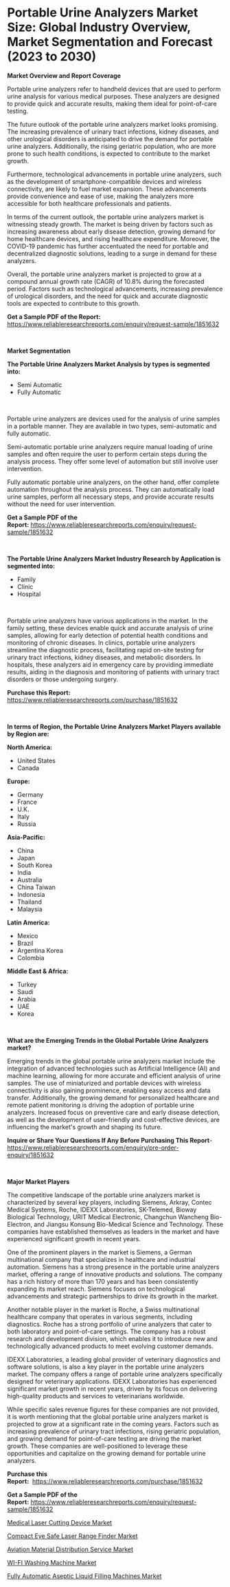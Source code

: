 <p><h1>Portable Urine Analyzers Market Size: Global Industry Overview, Market Segmentation and Forecast (2023 to 2030)</h1></p><p><strong>Market Overview and Report Coverage</strong></p>
<p><p>Portable urine analyzers refer to handheld devices that are used to perform urine analysis for various medical purposes. These analyzers are designed to provide quick and accurate results, making them ideal for point-of-care testing.</p><p>The future outlook of the portable urine analyzers market looks promising. The increasing prevalence of urinary tract infections, kidney diseases, and other urological disorders is anticipated to drive the demand for portable urine analyzers. Additionally, the rising geriatric population, who are more prone to such health conditions, is expected to contribute to the market growth.</p><p>Furthermore, technological advancements in portable urine analyzers, such as the development of smartphone-compatible devices and wireless connectivity, are likely to fuel market expansion. These advancements provide convenience and ease of use, making the analyzers more accessible for both healthcare professionals and patients.</p><p>In terms of the current outlook, the portable urine analyzers market is witnessing steady growth. The market is being driven by factors such as increasing awareness about early disease detection, growing demand for home healthcare devices, and rising healthcare expenditure. Moreover, the COVID-19 pandemic has further accentuated the need for portable and decentralized diagnostic solutions, leading to a surge in demand for these analyzers.</p><p>Overall, the portable urine analyzers market is projected to grow at a compound annual growth rate (CAGR) of 10.8% during the forecasted period. Factors such as technological advancements, increasing prevalence of urological disorders, and the need for quick and accurate diagnostic tools are expected to contribute to this growth.</p></p>
<p><strong>Get a Sample PDF of the Report:</strong> <a href="https://www.reliableresearchreports.com/enquiry/request-sample/1851632">https://www.reliableresearchreports.com/enquiry/request-sample/1851632</a></p>
<p>&nbsp;</p>
<p><strong>Market Segmentation</strong></p>
<p><strong>The Portable Urine Analyzers Market Analysis by types is segmented into:</strong></p>
<p><ul><li>Semi Automatic</li><li>Fully Automatic</li></ul></p>
<p>&nbsp;</p>
<p><p>Portable urine analyzers are devices used for the analysis of urine samples in a portable manner. They are available in two types, semi-automatic and fully automatic. </p><p>Semi-automatic portable urine analyzers require manual loading of urine samples and often require the user to perform certain steps during the analysis process. They offer some level of automation but still involve user intervention.</p><p>Fully automatic portable urine analyzers, on the other hand, offer complete automation throughout the analysis process. They can automatically load urine samples, perform all necessary steps, and provide accurate results without the need for user intervention.</p></p>
<p><strong>Get a Sample PDF of the Report:</strong>&nbsp;<a href="https://www.reliableresearchreports.com/enquiry/request-sample/1851632">https://www.reliableresearchreports.com/enquiry/request-sample/1851632</a></p>
<p>&nbsp;</p>
<p><strong>The Portable Urine Analyzers Market Industry Research by Application is segmented into:</strong></p>
<p><ul><li>Family</li><li>Clinic</li><li>Hospital</li></ul></p>
<p>&nbsp;</p>
<p><p>Portable urine analyzers have various applications in the market. In the family setting, these devices enable quick and accurate analysis of urine samples, allowing for early detection of potential health conditions and monitoring of chronic diseases. In clinics, portable urine analyzers streamline the diagnostic process, facilitating rapid on-site testing for urinary tract infections, kidney diseases, and metabolic disorders. In hospitals, these analyzers aid in emergency care by providing immediate results, aiding in the diagnosis and monitoring of patients with urinary tract disorders or those undergoing surgery.</p></p>
<p><strong>Purchase this Report:</strong>&nbsp; <a href="https://www.reliableresearchreports.com/purchase/1851632">https://www.reliableresearchreports.com/purchase/1851632</a></p>
<p>&nbsp;</p>
<p><strong>In terms of Region, the Portable Urine Analyzers Market Players available by Region are:</strong></p>
<p>
    <p> <strong> North America: </strong>
        <ul>
            <li>United States</li>
            <li>Canada</li>
        </ul>
        </p> 
    <p> <strong> Europe: </strong>
        <ul>
            <li>Germany</li>
            <li>France</li>
            <li>U.K.</li>
            <li>Italy</li>
            <li>Russia</li>
        </ul>
        </p> 
    <p> <strong> Asia-Pacific: </strong>
        <ul>
            <li>China</li>
            <li>Japan</li>
            <li>South Korea</li>
            <li>India</li>
            <li>Australia</li>
            <li>China Taiwan</li>
            <li>Indonesia</li>
            <li>Thailand</li>
            <li>Malaysia</li>
        </ul>
        </p> 
    <p> <strong> Latin America: </strong>
        <ul>
            <li>Mexico</li>
            <li>Brazil</li>
            <li>Argentina Korea</li>
            <li>Colombia</li>
        </ul>
        </p> 
    <p> <strong> Middle East & Africa: </strong>
        <ul>
            <li>Turkey</li>
            <li>Saudi</li>
            <li>Arabia</li>
            <li>UAE</li>
            <li>Korea</li>
        </ul>
    </p>
    </p>
<p>&nbsp;</p>
<p><strong>What are the Emerging Trends in the Global Portable Urine Analyzers market?</strong></p>
<p><p>Emerging trends in the global portable urine analyzers market include the integration of advanced technologies such as Artificial Intelligence (AI) and machine learning, allowing for more accurate and efficient analysis of urine samples. The use of miniaturized and portable devices with wireless connectivity is also gaining prominence, enabling easy access and data transfer. Additionally, the growing demand for personalized healthcare and remote patient monitoring is driving the adoption of portable urine analyzers. Increased focus on preventive care and early disease detection, as well as the development of user-friendly and cost-effective devices, are influencing the market's growth and shaping its future.</p></p>
<p><strong>Inquire or Share Your Questions If Any Before Purchasing This Report</strong>- <a href="https://www.reliableresearchreports.com/enquiry/pre-order-enquiry/1851632">https://www.reliableresearchreports.com/enquiry/pre-order-enquiry/1851632</a></p>
<p>&nbsp;</p>
<p><strong>Major Market Players</strong></p>
<p><p>The competitive landscape of the portable urine analyzers market is characterized by several key players, including Siemens, Arkray, Contec Medical Systems, Roche, IDEXX Laboratories, SK-Telemed, Bioway Biological Technology, URIT Medical Electronic, Changchun Wancheng Bio-Electron, and Jiangsu Konsung Bio-Medical Science and Technology. These companies have established themselves as leaders in the market and have experienced significant growth in recent years.</p><p>One of the prominent players in the market is Siemens, a German multinational company that specializes in healthcare and industrial automation. Siemens has a strong presence in the portable urine analyzers market, offering a range of innovative products and solutions. The company has a rich history of more than 170 years and has been consistently expanding its market reach. Siemens focuses on technological advancements and strategic partnerships to drive its growth in the market.</p><p>Another notable player in the market is Roche, a Swiss multinational healthcare company that operates in various segments, including diagnostics. Roche has a strong portfolio of urine analyzers that cater to both laboratory and point-of-care settings. The company has a robust research and development division, which enables it to introduce new and technologically advanced products to meet evolving customer demands.</p><p>IDEXX Laboratories, a leading global provider of veterinary diagnostics and software solutions, is also a key player in the portable urine analyzers market. The company offers a range of portable urine analyzers specifically designed for veterinary applications. IDEXX Laboratories has experienced significant market growth in recent years, driven by its focus on delivering high-quality products and services to veterinarians worldwide.</p><p>While specific sales revenue figures for these companies are not provided, it is worth mentioning that the global portable urine analyzers market is projected to grow at a significant rate in the coming years. Factors such as increasing prevalence of urinary tract infections, rising geriatric population, and growing demand for point-of-care testing are driving the market growth. These companies are well-positioned to leverage these opportunities and capitalize on the growing demand for portable urine analyzers.</p></p>
<p><strong>Purchase this Report:</strong>&nbsp;&nbsp;<a href="https://www.reliableresearchreports.com/purchase/1851632">https://www.reliableresearchreports.com/purchase/1851632</a></p>
<p></p>
<p><strong>Get a Sample PDF of the Report:</strong>&nbsp;<a href="https://www.reliableresearchreports.com/enquiry/request-sample/1851632">https://www.reliableresearchreports.com/enquiry/request-sample/1851632</a></p>
<p><p><a href="https://www.linkedin.com/pulse/medical-laser-cutting-device-market-size-2023-2030/">Medical Laser Cutting Device Market</a></p><p><a href="https://www.linkedin.com/pulse/compact-eye-safe-laser-range-finder-market-insights/">Compact Eye Safe Laser Range Finder Market</a></p><p><a href="https://www.linkedin.com/pulse/decoding-aviation-material-distribution-service-market/">Aviation Material Distribution Service Market</a></p><p><a href="https://medium.com/@wall.see.write/wi-fi-washing-machine-market-insight-market-trends-growth-forecasted-from-2023-to-2030-440243c24816">WI-FI Washing Machine Market</a></p><p><a href="https://medium.com/@pair.holy.proof/decoding-fully-automatic-aseptic-liquid-filling-machines-market-metrics-market-share-trends-and-1016bc13e5a6">Fully Automatic Aseptic Liquid Filling Machines Market</a></p></p>